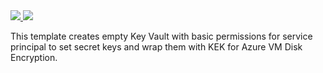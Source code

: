 
<a href="https://portal.azure.com/#create/Microsoft.Template/uri/https%3A%2F%2Fraw.githubusercontent.com%2Fhyperionian%2FARM-Templates%2Fmaster%2Fakv-diskencryption%2Ftemplate.json" target="_blank">
    <img src="http://azuredeploy.net/deploybutton.png"/>
</a>
<a href="http://armviz.io/#/?load=https%3A%2F%2Fraw.githubusercontent.com%2Fhyperionian%2FARM-Templates%2Fmaster%2Fakv-diskencryption%2Ftemplate.json" target="_blank">
    <img src="http://armviz.io/visualizebutton.png"/>
</a>

This template creates empty Key Vault with basic permissions for service principal to set secret keys and wrap them with KEK for Azure VM Disk Encryption.